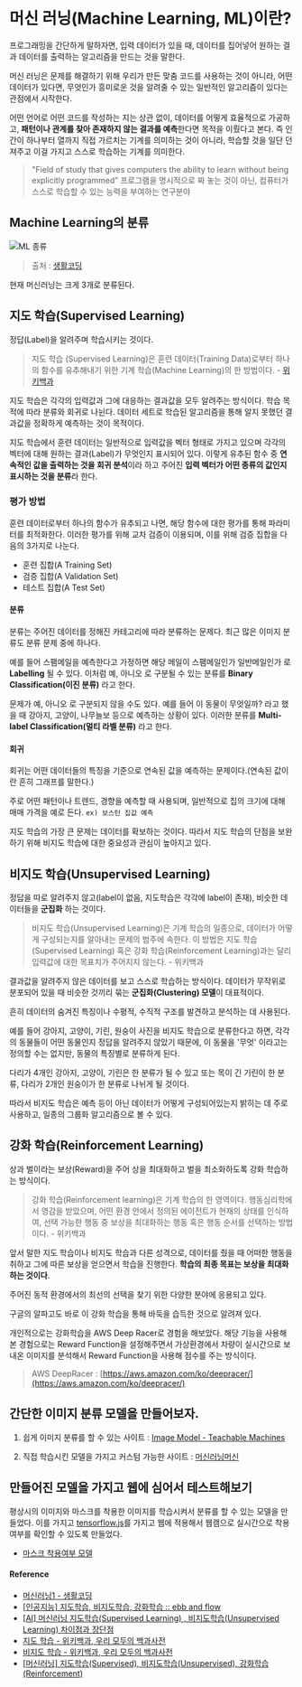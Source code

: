 # 머신 러닝(Machine Learning, ML)이란?

프로그래밍을 간단하게 말하자면, 입력 데이터가 있을 때, 데이터를 집어넣어 원하는 결과 데이터를 출력하는 알고리즘을 만드는 것을 말한다.

머신 러닝은 문제를 해결하기 위해 우리가 만든 맞춤 코드를 사용하는 것이 아니라, 어떤 데이터가 있다면, 무엇인가 흥미로운 것을 알려줄 수 있는 일반적인 알고리즘이 있다는 관점에서 시작한다.

어떤 언어로 어떤 코드를 작성하는 지는 상관 없이, 데이터를 어떻게 효율적으로 가공하고, **패턴이나 관계를 찾아 존재하지 않는 결과를 예측**한다면 목적을 이뤘다고 본다. 즉 인간이 하나부터 열까지 직접 가르치는 기계를 의미하는 것이 아니라, 학습할 것을 일단 던져주고 이걸 가지고 스스로 학습하는 기계를 의미한다.

> "Field of study that gives computers the ability to learn without being explicitly programmed”
프로그램을 명시적으로 짜 놓는 것이 아닌, 컴퓨터가 스스로 학습할 수 있는 능력을 부여하는 연구분야

## Machine Learning의 분류

![ML 종류](https://user-images.githubusercontent.com/24274424/91469635-97729f80-e8ce-11ea-9ee5-264c73e94910.png)


> 출처 : [생활코딩](https://opentutorials.org/course/4548/28934)

현재 머신러닝는 크게 3개로 분류된다.

## 지도 학습(Supervised Learning)

정답(Label)을 알려주며 학습시키는 것이다.

> 지도 학습 (Supervised Learning)은 훈련 데이터(Training Data)로부터 하나의 함수를 유추해내기 위한 기계 학습(Machine Learning)의 한 방법이다. - [위키백과](https://ko.wikipedia.org/wiki/%EC%A7%80%EB%8F%84_%ED%95%99%EC%8A%B5)

지도 학습은 각각의 입력값과 그에 대응하는 결과값을 모두 알려주는 방식이다. 학습 목적에 따라 분류와 회귀로 나뉜다. 데이터 세트로 학습된 알고리즘을 통해 알지 못했던 결과값을 정확하게 예측하는 것이 목적이다.

지도 학습에서 훈련 데이터는 일반적으로 입력값을 벡터 형태로 가지고 있으며 각각의 벡터에 대해 원하는 결과(Label)가 무엇인지 표시되어 있다. 이렇게 유추된 함수 중 **연속적인 값을 출력하는 것을 회귀 분석**이라 하고 주어진 **입력 벡터가 어떤 종류의 값인지 표시하는 것을 분류**라 한다.

### 평가 방법

훈련 데이터로부터 하나의 함수가 유추되고 나면, 해당 함수에 대한 평가를 통해 파라미터를 최적화한다. 이러한 평가를 위해 교차 검증이 이용되며, 이를 위해 검증 집합을 다음의 3가지로 나눈다.

- 훈련 집합(A Training Set)
- 검증 집합(A Validation Set)
- 테스트 집합(A Test Set)

#### 분류

분류는 주어진 데이터를 정해진 카테고리에 따라 분류하는 문제다. 최근 많은 이미지 분류도 분류 문제 중에 하나다.

예를 들어 스팸메일을 예측한다고 가정하면 해당 메일이 스팸메일인가 일반메일인가 로 **Labelling** 될 수 있다. 이처럼 예, 아니오 로 구분될 수 있는 분류를 **Binary Classification(이진 분류)** 라고 한다.

문제가 예, 아니오 로 구분되지 않을 수도 있다. 예를 들어 이 동물이 무엇일까? 라고 했을 때 강아지, 고양이, 나무늘보 등으로 예측하는 상황이 있다. 이러한 분류를 **Multi-label Classification(멀티 라벨 분류)** 라고 한다.

#### 회귀

회귀는 어떤 데이터들의 특징을 기준으로 연속된 값을 예측하는 문제이다.(연속된 값이란 흔히 그래프를 말한다.)

주로 어떤 패턴이나 트렌드, 경향을 예측할 때 사용되며, 일반적으로 집의 크기에 대해 매매 가격을 예로 든다. `ex) 보스턴 집값 예측`

지도 학습의 가장 큰 문제는 데이터를 확보하는 것이다. 따라서 지도 학습의 단점을 보완하기 위해 비지도 학습에 대한 중요성과 관심이 높아지고 있다.

## 비지도 학습(Unsupervised Learning)

정답을 따로 알려주지 않고(label이 없음, 지도학습은 각각에 label이 존재), 비슷한 데이터들을 **군집화** 하는 것이다.

> 비지도 학습(Unsupervised Learning)은 기계 학습의 일종으로, 데이터가 어떻게 구성되는지를 알아내는 문제의 범주에 속한다. 이 방법은 지도 학습(Supervised Learning) 혹은 강화 학습(Reinforcement Learning)과는 달리 입력값에 대한 목표치가 주어지지 않는다. - 위키백과

결과값을 알려주지 않은 데이터를 보고 스스로 학습하는 방식이다. 데이터가 무작위로 분포되어 있을 때 비슷한 것끼리 묶는 **군집화(Clustering) 모델**이 대표적이다.

흔히 데이터의 숨겨진 특징이나 수평적, 수직적 구조를 발견하고 분석하는 데 사용된다.

예를 들어 강아지, 고양이, 기린, 원숭이 사진을 비지도 학습으로 분류한다고 하면, 각각의 동물들이 어떤 동물인지 정답을 알려주지 않았기 때문에, 이 동물을 '무엇' 이라고는 정의할 수는 없지만, 동물의 특징별로 분류하게 된다.

다리가 4개인 강아지, 고양이, 기린은 한 분류가 될 수 있고 또는 목이 긴 기린이 한 분류, 다리가 2개인 원숭이가 한 분류로 나뉘게 될 것이다.

따라서 비지도 학습은 예측 등이 아닌 데이터가 어떻게 구성되어있는지 밝히는 데 주로 사용하고, 일종의 그룹화 알고리즘으로 볼 수 있다.

## 강화 학습(Reinforcement Learning)

상과 벌이라는 보상(Reward)을 주어 상을 최대화하고 벌을 최소화하도록 강화 학습하는 방식이다.

> 강화 학습(Reinforcement learning)은 기계 학습의 한 영역이다. 행동심리학에서 영감을 받았으며, 어떤 환경 안에서 정의된 에이전트가 현재의 상태를 인식하여, 선택 가능한 행동 중 보상을 최대화하는 행동 혹은 행동 순서를 선택하는 방법이다. - 위키백과

앞서 말한 지도 학습이나 비지도 학습과 다른 성격으로, 데이터를 줬을 때 어떠한 행동을 취하고 그에 따른 보상을 얻으면서 학습을 진행한다. **학습의 최종 목표는 보상을 최대화하는 것이다**.

주어진 동적 환경에서의 최선의 선택을 찾기 위한 다양한 분야에 응용되고 있다. 

구글의 알파고도 바로 이 강화 학습을 통해 바둑을 습득한 것으로 알려져 있다.

개인적으로는 강화학습을 AWS Deep Racer로 경험을 해보았다. 해당 기능을 사용해본 경험으로는 Reward Function을 설정해주면서 가상환경에서 차량이 실시간으로 보내온 이미지를 분석해서 Reward Function을 사용해 점수를 주는 방식이다.

> AWS DeepRacer : [https://aws.amazon.com/ko/deepracer/](https://aws.amazon.com/ko/deepracer/)

## 간단한 이미지 분류 모델을 만들어보자.

1. 쉽게 이미지 분류를 할 수 있는 사이트 : [Image Model - Teachable Machines](https://teachablemachine.withgoogle.com/train/image)

2. 직접 학습시킨 모델을 가지고 커스텀 가능한 사이트 : [머신러닝머신](https://ml-app.yah.ac/)

## 만들어진 모델을 가지고 웹에 심어서 테스트해보기

평상시의 이미지와 마스크를 착용한 이미지를 학습시켜서 분류를 할 수 있는 모델을 만들었다. 이를 가지고 [tensorflow.js](https://www.tensorflow.org/js)를 가지고 웹에 적용해서 웹캠으로 실시간으로 착용여부를 확인할 수 있도록 만들었다.

- [마스크 착용여부 모델](https://seonhyungjo.github.io/tensorflow-2.0-study/%EB%A7%88%EC%8A%A4%ED%81%AC_%EC%B0%A9%EC%9A%A9_%EC%97%AC%EB%B6%80/)

#### Reference

- [머신러닝1 - 생활코딩](https://opentutorials.org/course/4548)
- [[인공지능] 지도학습, 비지도학습, 강화학습 :: ebb and flow](https://ebbnflow.tistory.com/165)
- [[AI] 머신러닝 지도학습(Supervised Learning) , 비지도학습(Unsupervised Learning) 차이점과 장단점](https://wendys.tistory.com/169)
- [지도 학습 - 위키백과, 우리 모두의 백과사전](https://ko.wikipedia.org/wiki/%EC%A7%80%EB%8F%84_%ED%95%99%EC%8A%B5)
- [비지도 학습 - 위키백과, 우리 모두의 백과사전](https://ko.wikipedia.org/wiki/%EB%B9%84%EC%A7%80%EB%8F%84_%ED%95%99%EC%8A%B5)
- [[머신러닝] 지도학습(Supervised), 비지도학습(Unsupervised), 강화학습(Reinforcement)](https://marobiana.tistory.com/155)
